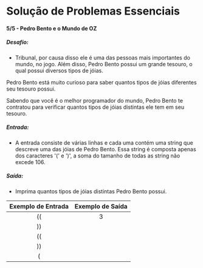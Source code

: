 # Solução de Problemas Essenciais

#### 5/5 - Pedro Bento e o Mundo de OZ

##### Desafio:
- Tribunal, por causa disso ele é uma das pessoas mais importantes do mundo, no jogo. Além disso, Pedro Bento possui um grande tesouro, o qual possui diversos tipos de jóias.

Pedro Bento está muito curioso para saber quantos tipos de jóias diferentes seu tesouro possui.

Sabendo que você é o melhor programador do mundo, Pedro Bento te contratou para verificar quantos tipos de jóias distintas ele tem em seu tesouro.

##### Entrada:
- A entrada consiste de várias linhas e cada uma contém uma string que descreve uma das jóias de Pedro Bento. Essa string é composta apenas dos caracteres '(' e ')', a soma do tamanho de todas as string não excede 106.

##### Saída:
- Imprima quantos tipos de jóias distintas Pedro Bento possui.

| Exemplo de Entrada | Exemplo de Saída | 
|:------------------:|:----------------:| 
|         ((         |         3        |
|         ))         |                  |
|         ((         |                  |
|         ))         |                  |
|         (          |                  |
